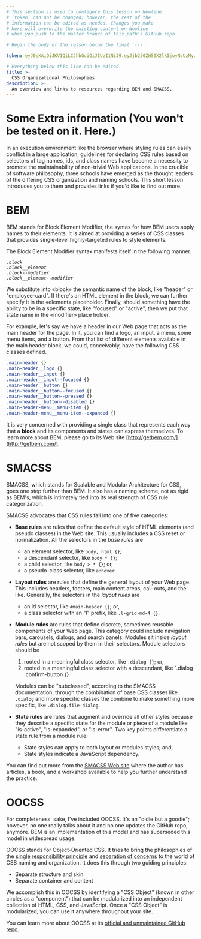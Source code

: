 ```yaml
---
# This section is used to configure this lesson on Newline.
# `token` can not be changed; however, the rest of the
# information can be edited as needed. Changes you make
# here will overwrite the existing content on Newline
# when you push to the master branch of this path's GitHub repo.

# Begin the body of the lesson below the final `---`.

token: eyJ0eXAiOiJKV1QiLCJhbGciOiJIUzI1NiJ9.eyJjb250ZW50X2lkIjoyNzUzMywiY29udGVudF90eXBlIjoiTGVzc29uIn0.kLnFwadVCUzm7hffSUVEP5BTc6WLKqgTD4U11aj4mh8

# Everything below this line can be edited.
title: >-
  CSS Organizational Philosophies
description: >-
  An overview and links to resources regarding BEM and SMACSS.
---
```


# Some Extra information (You won't be tested on it. Here.)

In an execution environment like the browser where styling rules can easily
conflict in a large application, guidelines for declaring CSS rules based on
selectors of tag names, ids, and class names have become a necessity to promote
the maintainability of non-trivial Web applications. In the crucible of
software philosophy, three schools have emerged as the thought leaders of the
differing CSS organization and naming schools. This short lesson introduces you
to them and provides links if you'd like to find out more.

# BEM

BEM stands for Block Element Modifier, the syntax for how BEM users apply names
to their elements. It is aimed at providing a series of CSS classes that
provides single-level highly-targeted rules to style elements.

The Block Element Modifier syntax manifests itself in the following manner.

<pre class="highlight css"><span class="highlight-copy-clipboard hint--left hint--rounded hint--no-animate" data-hint="Copy Code"></span><code><span class="o">.</span><i><span class="nt">block</span></i>
<span class="o">.</span><i><span class="nt">block</span></i><span class="nt">__</span><i><span class="nt">element</span></i>
<span class="o">.</span><i><span class="nt">block</span></i><span class="nt">--</span><i><span class="nt">modifier</span></i>
<span class="o">.</span><i><span class="nt">block</span></i><span class="nt">__</span><i><span class="nt">element</span></i><span class="nt">--</span><i><span class="nt">modifier</span></i>
</code></pre>

We substitute into «block» the semantic name of the block, like "header" or
"employee-card". If there's an HTML element in the block, we can further specify
it in the «element» placeholder. Finally, should something have the ability to
be in a specific state, like "focused" or "active", then we put that state name
in the «modifier» place holder.

For example, let's say we have a header in our Web page that acts as the main
header for the page. In it, you can find a logo, an input, a menu, some menu
items, and a button. From that list of different elements available in the main
header block, we could, conceivably, have the following CSS classes defined.

```css
.main-header {}
.main-header__logo {}
.main-header__input {}
.main-header__input--focused {}
.main-header__button {}
.main-header__button--focused {}
.main-header__button--pressed {}
.main-header__button--disabled {}
.main-header-menu__menu-item {}
.main-header-menu__menu-item--expanded {}
```

It is very concerned with providing a single class that represents each way that
a **block** and its components and states can express themselves. To learn more
about BEM, please go to its Web site [http://getbem.com/](http://getbem.com/).

# SMACSS

SMACSS, which stands for Scalable and Modular Architecture for CSS, goes one
step further than BEM. It also has a naming scheme, not as rigid as BEM's, which
is intimately tied into its real strength of CSS rule categorization.

SMACSS advocates that CSS rules fall into one of five categories:

* **Base rules** are rules that define the default style of HTML elements (and
  pseudo classes) in the Web site. This usually includes a CSS reset or
  normalization. All the selectors in the *base rules* are
  * an element selector, like `body, html {}`;
  * a descendant selector, like `body * {}`;
  * a child selector, like `body > * {}`; or,
  * a pseudo-class selector, like `a:hover`.
* **Layout rules** are rules that define the general layout of your Web page.
  This includes headers, footers, main content areas, call-outs, and the like.
  Generally, the selectors in the *layout rules* are
  * an id selector, like `#main-header {}`; or,
  * a class selector with an "l" prefix, like `.l-grid-md-4 {}`.
* **Module rules** are rules that define discrete, sometimes reusable components
  of your Web page. This category could include navigation bars, carousels,
  dialogs, and search panels. Modules sit inside *layout rules* but are not
  scoped by them in their selectors. Module selectors should be
  1. rooted in a meaningful class selector, like `.dialog {}`; or,
  1. rooted in a meaningful class selector with a descendant, like `.dialog
     .confirm-button {}

  Modules can be "subclassed", according to the SMACSS documentation, through
  the combination of base CSS classes like `.dialog` and more specific classes
  the combine to make something more specific, like `.dialog.file-dialog`.
* **State rules** are rules that augment and override all other styles because
  they describe a specific state for the module or piece of a module like
  "is-active", "is-expanded", or "is-error". Two key points differentiate a
  state rule from a module rule:
  * State styles can apply to both layout or modules styles; and,
  * State styles indicate a JavaScript dependency.

You can find out more from the [SMACSS Web site](https://smacss.com/) where the
author has articles, a book, and a workshop available to help you further
understand the practice.

# OOCSS

For completeness' sake, I've included OOCSS. It's an "oldie but a goodie";
however, no one really talks about it and no one updates the GitHub
repo, anymore. BEM is an implementation of this model and has superseded this
model in widespread usage.

OOCSS stands for Object-Oriented CSS. It tries to bring the philosophies of the
[single responsibility
principle](https://en.wikipedia.org/wiki/Single_responsibility_principle) and
[separation of concerns](https://en.wikipedia.org/wiki/Separation_of_concerns)
to the world of CSS naming and organization. It does this through two guiding
principles:

* Separate structure and skin
* Separate container and content

We accomplish this in OOCSS by identifying a "CSS Object" (known in other circles
as a "component") that can be modularized into an independent collection of
HTML, CSS, and JavaScript. Once a "CSS Object" is modularized, you can use it
anywhere throughout your site.

You can learn more about OOCSS at its [official and unmaintained GitHub
repo](https://github.com/stubbornella/oocss/wiki).

